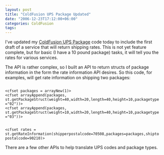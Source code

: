 ```yaml
---
layout: post
title: "ColdFusion UPS Package Updated"
date: "2006-12-23T17:12:00+06:00"
categories: ColdFusion 
tags: 
---
```


I've updated my <a href="http://cfups.riaforge.org/">ColdFusion UPS Package</a> code today to include the first draft of a service that will return shipping rates. This is not yet feature complete, but for basic (I have a 10 pound package) tasks, it will tell you the rates for various services.

The API is rather complex, so I built an API to return structs of package information in the form the rate information API desires. So this code, for examples, will get rate information on shipping two packages:

<code>
&lt;cfset packages = arrayNew(1)&gt;
&lt;cfset arrayAppend(packages, st.getPackageStruct(weight=40,width=20,length=40,height=10,packagetype="02"))&gt;
&lt;cfset arrayAppend(packages, st.getPackageStruct(weight=10,width=20,length=40,height=10,packagetype="03"))&gt;

&lt;cfset rates = st.getRateInformation(shipperpostalcode=70508,packages=packages,shiptopostalcode=90210)&gt;
</code>

There are a few other APIs to help translate UPS codes and package types.